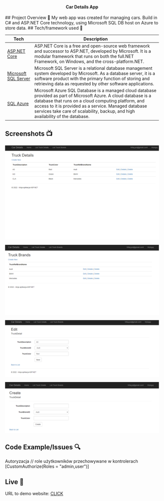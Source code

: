 

<h4 align="center">Car Details App</h4>
## Project Overview 🎉
My web app was created for managing cars. Build in C# and ASP.NET Core technology, using Microsoft SQL DB host on Azure to store data. 
## Tech/framework used 🔧

| Tech                                                    | Description                              |
| ------------------------------------------------------- | ---------------------------------------- |
| [ASP.NET Core](https://docs.microsoft.com/pl-pl/aspnet/core/introduction-to-aspnet-core?view=aspnetcore-6.0)                         | ASP.NET Core is a free and open-source web framework and successor to ASP.NET, developed by Microsoft. It is a modular framework that runs on both the full.NET Framework, on Windows, and the cross-platform.NET.    |
| [Microsoft SQL Server](https://docs.microsoft.com/en-us/sql/sql-server/?view=sql-server-ver15)                          | Microsoft SQL Server is a relational database management system developed by Microsoft. As a database server, it is a software product with the primary function of storing and retrieving data as requested by other software applications.  |
| [SQL Azure](https://azure.microsoft.com/en-us/services/load-balancer/?&ef_id=EAIaIQobChMIwIT2guCz9QIVStiyCh3XaQonEAAYASAAEgIRLvD_BwE:G:s&OCID=AID2200242_SEM_EAIaIQobChMIwIT2guCz9QIVStiyCh3XaQonEAAYASAAEgIRLvD_BwE:G:s&gclid=EAIaIQobChMIwIT2guCz9QIVStiyCh3XaQonEAAYASAAEgIRLvD_BwE)                           | Microsoft Azure SQL Database is a managed cloud database provided as part of Microsoft Azure. A cloud database is a database that runs on a cloud computing platform, and access to it is provided as a service. Managed database services take care of scalability, backup, and high availability of the database.   |


## Screenshots 📺

<p align="center">
    <img src="https://github.com/Przemyslawmlodawski/CRUD/blob/master/Screenshot/mainscreen.png" alt="Screenshot">
</p>

<p align="center">
    <img src="https://github.com/Przemyslawmlodawski/CRUD/blob/master/Screenshot/TruckBrands.png" alt="Screenshot">
</p>

<p align="center">
    <img src="https://github.com/Przemyslawmlodawski/CRUD/blob/master/Screenshot/edit.png" alt="Screenshot">
</p>
<p align="center">
    <img src="https://github.com/Przemyslawmlodawski/CRUD/blob/master/Screenshot/add.png" alt="Screenshot">
</p>


## Code Example/Issues 🔍
Autoryzacja
// role użytkowników przechowywane w kontrolerach
[CustomAuthorize(Roles = "admin,user")]
## Live 📍
URL to demo website: [CLICK](https://crud20220116131103.azurewebsites.net/TruckDetails)
